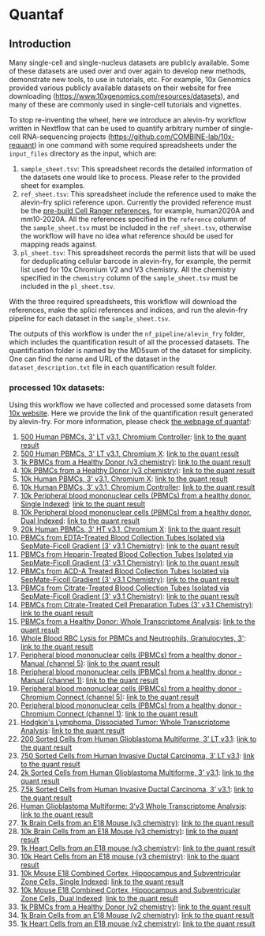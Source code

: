 # Quantaf

## Introduction

Many single-cell and single-nucleus datasets are publicly available.  Some of these datasets are used over and over again to develop new methods, demonstrate new tools, to use in tutorials, etc.  For example, 10x Genomics provided various publicly available datasets on their website for free downloading (https://www.10xgenomics.com/resources/datasets), and many of these are commonly used in single-cell tutorials and vignettes.

To stop re-inventing the wheel, here we introduce an alevin-fry workflow written in  Nextflow that can be used to quantify arbitrary number of single-cell RNA-sequencing projects (https://github.com/COMBINE-lab/10x-requant) in one command with some required spreadsheets under the `input_files` directory as the input, which are:
1. `sample_sheet.tsv`: This spreadsheet records the detailed information of the datasets one would like to process. Please refer to the provided sheet for examples.
2. `ref_sheet.tsv`: This spreadsheet include the reference used to make the alevin-fry splici reference upon. Currently the provided reference must be the [pre-build Cell Ranger references](https://support.10xgenomics.com/single-cell-gene-expression/software/downloads/latest?), for example, human2020A and mm10-2020A. All the references specified in the `reference` column of the `sample_sheet.tsv` must be included in the `ref_sheet.tsv`, otherwise the workflow will have no idea what reference should be used for mapping reads against.
3. `pl_sheet.tsv`: This spreadsheet records the permit lists that will be used for deduplicating cellular barcode in alevin-fry, for example, the permit list used for 10x Chromium V2 and V3 chemistry. All the  chemistry specified in the `chemistry` column of the `sample_sheet.tsv` must be included in the `pl_sheet.tsv`.

With the three required spreadsheets, this workflow will download the references, make the splici references and indices, and run the alevin-fry pipeline for each dataset in the `sample_sheet.tsv`.

The outputs of this workflow is under the `nf_pipeline/alevin_fry` folder, which includes the quantification result of all the processed datasets. The quantification folder is named by the MD5sum of the dataset for simplicity. One can find the name and URL of the dataset in the `dataset_description.txt` file in each quantification result folder.

### processed 10x datasets:
Using this workflow we have collected and processed some datasets from [10x website](https://www.10xgenomics.com/resources/datasets). Here we provide the link of the quantification result generated by alevin-fry. For more information, please check [the webpage of quantaf](https://combine-lab.github.io/quantaf):  
1. [500 Human PBMCs, 3' LT v3.1, Chromium Controller](https://www.10xgenomics.com/resources/datasets/500-human-pbm-cs-3-lt-v-3-1-chromium-controller-3-1-low-6-1-0): [link to the quant result](https://umd.box.com/shared/static/tg919re5gd4klua39z3zemcg9ya422am.tar)
1. [500 Human PBMCs, 3' LT v3.1, Chromium X](https://www.10xgenomics.com/resources/datasets/500-human-pbm-cs-3-lt-v-3-1-chromium-x-3-1-low-6-1-0): [link to the quant result](https://umd.box.com/shared/static/lrl68q2lz0ltsvs89iazbr302p50wnqj.tar)
1. [1k PBMCs from a Healthy Donor (v3 chemistry)](https://www.10xgenomics.com/resources/datasets/1-k-pbm-cs-from-a-healthy-donor-v-3-chemistry-3-standard-3-0-0): [link to the quant result](https://umd.box.com/shared/static/wrn19wsmkem1jyc9seqpe4pxto5zimwa.tar)
1. [10k PBMCs from a Healthy Donor (v3 chemistry)](https://www.10xgenomics.com/resources/datasets/10-k-pbm-cs-from-a-healthy-donor-v-3-chemistry-3-standard-3-0-0): [link to the quant result](https://umd.box.com/shared/static/01j9574g1yd93noz2pqlqjfrdhx0m1ff.tar)
1. [10k Human PBMCs, 3' v3.1, Chromium X](https://www.10xgenomics.com/resources/datasets/10k-human-pbmcs-3-ht-v3-1-chromium-x-3-1-high): [link to the quant result](https://umd.box.com/shared/static/jvvzacmo98vxfnoimg4dgi52lifhl2aa.tar)
1. [10k Human PBMCs, 3' v3.1, Chromium Controller](https://www.10xgenomics.com/resources/datasets/10k-human-pbmcs-3-v3-1-chromium-controller-3-1-high): [link to the quant result](https://umd.box.com/shared/static/5dzu2tw8nz9tijt8lgmelll6sbaaomh4.tar)
1. [10k Peripheral blood mononuclear cells (PBMCs) from a healthy donor, Single Indexed](https://www.10xgenomics.com/resources/datasets/10-k-peripheral-blood-mononuclear-cells-pbm-cs-from-a-healthy-donor-single-indexed-3-1-standard-4-0-0): [link to the quant result](https://umd.box.com/shared/static/iol9bxiv740xq6m29p2fzcoe8volsi7i.tar)
1. [10k Peripheral blood mononuclear cells (PBMCs) from a healthy donor, Dual Indexed](https://www.10xgenomics.com/resources/datasets/10-k-peripheral-blood-mononuclear-cells-pbm-cs-from-a-healthy-donor-dual-indexed-3-1-standard-4-0-0): [link to the quant result](https://umd.box.com/shared/static/5dzu2tw8nz9tijt8lgmelll6sbaaomh4.tar)
1. [20k Human PBMCs, 3' HT v3.1, Chromium X](https://www.10xgenomics.com/resources/datasets/20-k-human-pbm-cs-3-ht-v-3-1-chromium-x-3-1-high-6-1-0): [link to the quant result](https://umd.box.com/shared/static/c609sk8w6cbn4w0tcwofz4qcyjp67506.tar)
1. [PBMCs from EDTA-Treated Blood Collection Tubes Isolated via SepMate-Ficoll Gradient (3' v3.1 Chemistry)](https://www.10xgenomics.com/resources/datasets/pbmcs-3p_edta_sepmate-3-1-standard): [link to the quant result](https://umd.box.com/shared/static/imedrs558dx4tzxy9uhhxvy0dmjlhjsh.tar)
1. [PBMCs from Heparin-Treated Blood Collection Tubes Isolated via SepMate-Ficoll Gradient (3' v3.1 Chemistry)](https://www.10xgenomics.com/resources/datasets/pbmcs-3p_heparin_sepmate-3-1-standard): [link to the quant result](https://umd.box.com/shared/static/e8gqxali0lwy2nashh5rmmoc6bgj92xm.tar)
1. [PBMCs from ACD-A Treated Blood Collection Tubes Isolated via SepMate-Ficoll Gradient (3' v3.1 Chemistry)](https://www.10xgenomics.com/resources/datasets/pbmcs-3p_acda_sepmate-3-1-standard): [link to the quant result](https://umd.box.com/shared/static/w1kdz3vifqi4ixtqkuwqgc2mpkkiehky.tar)
1. [PBMCs from Citrate-Treated Blood Collection Tubes Isolated via SepMate-Ficoll Gradient (3' v3.1 Chemistry)](https://www.10xgenomics.com/resources/datasets/pbmcs-3p_citrate_sepmate-3-1-standard): [link to the quant result](https://umd.box.com/shared/static/cs0s6e2u0j7d8uc36xsdo6922c7dle6y.tar)
1. [PBMCs from Citrate-Treated Cell Preparation Tubes (3' v3.1 Chemistry)](https://www.10xgenomics.com/resources/datasets/pbmcs-3p_citrate_cpt-3-1-standard): [link to the quant result](https://umd.box.com/shared/static/2tqrzreghvi6nxe94oob1ei1vi4458br.tar)
1. [PBMCs from a Healthy Donor: Whole Transcriptome Analysis](https://www.10xgenomics.com/resources/datasets/pbm-cs-from-a-healthy-donor-whole-transcriptome-analysis-3-1-standard-4-0-0): [link to the quant result](https://umd.box.com/shared/static/dk0hmj5mpqjq56afkr5jibavy9e3yil8.tar)
1. [Whole Blood RBC Lysis for PBMCs and Neutrophils, Granulocytes, 3'](https://www.10xgenomics.com/resources/datasets/whole-blood-rbc-lysis-for-pbmcs-neutrophils-granulocytes-3-3-1-standard): [link to the quant result](https://umd.box.com/shared/static/0gnwx7d9hbdmptyi0ddz6mfa79d1l8be.tar)
1. [Peripheral blood mononuclear cells (PBMCs) from a healthy donor - Manual (channel 5)](https://www.10xgenomics.com/resources/datasets/peripheral-blood-mononuclear-cells-pbm-cs-from-a-healthy-donor-manual-channel-5-3-1-standard-3-1-0): [link to the quant result](https://umd.box.com/shared/static/tn884ctombnj214abt8rp77p7kih5i02.tar)
1. [Peripheral blood mononuclear cells (PBMCs) from a healthy donor - Manual (channel 1)](https://www.10xgenomics.com/resources/datasets/peripheral-blood-mononuclear-cells-pbm-cs-from-a-healthy-donor-manual-channel-1-3-1-standard-3-1-0): [link to the quant result](https://umd.box.com/shared/static/0jcgdgy8woj30oarkwhybk8fly7gb7v8.tar)
1. [Peripheral blood mononuclear cells (PBMCs) from a healthy donor - Chromium Connect (channel 5)](https://www.10xgenomics.com/resources/datasets/peripheral-blood-mononuclear-cells-pbm-cs-from-a-healthy-donor-chromium-connect-channel-5-3-1-standard-3-1-0): [link to the quant result](https://umd.box.com/shared/static/kybks0ncf609xhcwvhv7z743zrmvlg94.tar)
1. [Peripheral blood mononuclear cells (PBMCs) from a healthy donor - Chromium Connect (channel 1)](https://www.10xgenomics.com/resources/datasets/peripheral-blood-mononuclear-cells-pbm-cs-from-a-healthy-donor-chromium-connect-channel-1-3-1-standard-3-1-0): [link to the quant result](https://umd.box.com/shared/static/vtuexhbqiyvfob7qdpvsxl1nbqlo074f.tar)
1. [Hodgkin's Lymphoma, Dissociated Tumor: Whole Transcriptome Analysis](https://www.10xgenomics.com/resources/datasets/hodgkins-lymphoma-dissociated-tumor-whole-transcriptome-analysis-3-1-standard-4-0-0): [link to the quant result](https://umd.box.com/shared/static/qis4ovf34wvq12n2uabdiem6w355qry7.tar)
1. [200 Sorted Cells from Human Glioblastoma Multiforme, 3’ LT v3.1](https://www.10xgenomics.com/resources/datasets/200-sorted-cells-from-human-glioblastoma-multiforme-3-lt-v-3-1-3-1-low-6-0-0): [link to the quant result](https://umd.box.com/shared/static/2xf9xf8m1n5vbvmpo1vshwigs7f7o5jd.tar)
1. [750 Sorted Cells from Human Invasive Ductal Carcinoma, 3’ LT v3.1](https://www.10xgenomics.com/resources/datasets/750-sorted-cells-from-human-invasive-ductal-carcinoma-3-lt-v-3-1-3-1-low-6-0-0): [link to the quant result](https://umd.box.com/shared/static/3txnreehxoj2plyypfs6fkibnnbo72h4.tar)
1. [2k Sorted Cells from Human Glioblastoma Multiforme, 3’ v3.1](https://www.10xgenomics.com/resources/datasets/2-k-sorted-cells-from-human-glioblastoma-multiforme-3-v-3-1-3-1-standard-6-0-0): [link to the quant result](https://umd.box.com/shared/static/n0vpgbdwbnnqdw1h9of2ykk7ive9p6pt.tar)
1. [7.5k Sorted Cells from Human Invasive Ductal Carcinoma, 3’ v3.1](https://www.10xgenomics.com/resources/datasets/7-5-k-sorted-cells-from-human-invasive-ductal-carcinoma-3-v-3-1-3-1-standard-6-0-0): [link to the quant result](https://umd.box.com/shared/static/aly78r6bppqf01npbqfopc3epmp17weu.tar)
1. [Human Glioblastoma Multiforme: 3’v3 Whole Transcriptome Analysis](https://www.10xgenomics.com/resources/datasets/human-glioblastoma-multiforme-3-v-3-whole-transcriptome-analysis-3-standard-4-0-0): [link to the quant result](https://umd.box.com/shared/static/suf8pt3avv4rchxfw0bqrshslzieygef.tar)
1. [1k Brain Cells from an E18 Mouse (v3 chemistry)](https://www.10xgenomics.com/resources/datasets/1-k-brain-cells-from-an-e-18-mouse-v-3-chemistry-3-standard-3-0-0): [link to the quant result](https://umd.box.com/shared/static/4w5eiq3qafbru5ocler39j5j28bvgz98.tar)
1. [10k Brain Cells from an E18 Mouse (v3 chemistry)](https://www.10xgenomics.com/resources/datasets/10-k-brain-cells-from-an-e-18-mouse-v-3-chemistry-3-standard-3-0-0): [link to the quant result](https://umd.box.com/shared/static/tym9m73frtp13vo15jhit9uwuk3mtfdq.tar)
1. [1k Heart Cells from an E18 mouse (v3 chemistry)](https://www.10xgenomics.com/resources/datasets/1-k-heart-cells-from-an-e-18-mouse-v-3-chemistry-3-standard-3-0-0): [link to the quant result](https://umd.box.com/shared/static/d838oy3udjvtzjo7tsdiao7u6sazabeg.tar)
1. [10k Heart Cells from an E18 mouse (v3 chemistry)](https://www.10xgenomics.com/resources/datasets/10-k-heart-cells-from-an-e-18-mouse-v-3-chemistry-3-standard-3-0-0): [link to the quant result](https://umd.box.com/shared/static/efinlf6p8weich13kv3bzrlndsx963v4.tar)
1. [10k Mouse E18 Combined Cortex, Hippocampus and Subventricular Zone Cells, Single Indexed](https://www.10xgenomics.com/resources/datasets/10-k-mouse-e-18-combined-cortex-hippocampus-and-subventricular-zone-cells-single-indexed-3-1-standard-4-0-0): [link to the quant result](https://umd.box.com/shared/static/mr0yolo83rjdcdqgu6om4q133fpime8r.tar)
1. [10k Mouse E18 Combined Cortex, Hippocampus and Subventricular Zone Cells, Dual Indexed](https://www.10xgenomics.com/resources/datasets/10-k-mouse-e-18-combined-cortex-hippocampus-and-subventricular-zone-cells-dual-indexed-3-1-standard-4-0-0): [link to the quant result](https://umd.box.com/shared/static/mr7raea3v5ccn4dchemwhcimpz7t1cwl.tar)
1. [1k PBMCs from a Healthy Donor (v2 chemistry)](https://www.10xgenomics.com/resources/datasets/1-k-pbm-cs-from-a-healthy-donor-v-2-chemistry-3-standard-3-0-0): [link to the quant result](https://umd.box.com/shared/static/xeya5zr0t0wg0t8c20zu0pdhclxywx3c.tar)
1. [1k Brain Cells from an E18 Mouse (v2 chemistry)](https://www.10xgenomics.com/resources/datasets/1-k-brain-cells-from-an-e-18-mouse-v-2-chemistry-3-standard-3-0-0): [link to the quant result](https://umd.box.com/shared/static/a53twm69uo2xf6778asuvw2aft7wkur5.tar)
1. [1k Heart Cells from an E18 mouse (v2 chemistry)](https://www.10xgenomics.com/resources/datasets/1-k-heart-cells-from-an-e-18-mouse-v-2-chemistry-3-standard-3-0-0): [link to the quant result](https://umd.box.com/shared/static/p4ieuzimfgrjfsr9rzhrn48kved4ha7m.tar)

